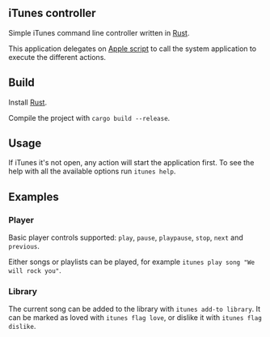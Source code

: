 ## iTunes controller

Simple iTunes command line controller written in [Rust](http://rust-lang.org/).

This application delegates on [Apple
script](https://developer.apple.com/library/archive/documentation/AppleScript/Conceptual/AppleScriptLangGuide/introduction/ASLR_intro.html)
to call the system application to execute the different actions.

## Build

Install [Rust](https://www.rust-lang.org/tools/install).

Compile the project with `cargo build --release`.

## Usage

If iTunes it's not open, any action will start the application first. To see the
help with all the available options run `itunes help`.

## Examples

### Player

Basic player controls supported: `play`, `pause`, `playpause`, `stop`, `next`
and `previous`.

Either songs or playlists can be played, for example `itunes play song "We will
rock you"`.

### Library

The current song can be added to the library with `itunes add-to library`.
It can be marked as loved with `itunes flag love`, or dislike it with `itunes
flag dislike`.
